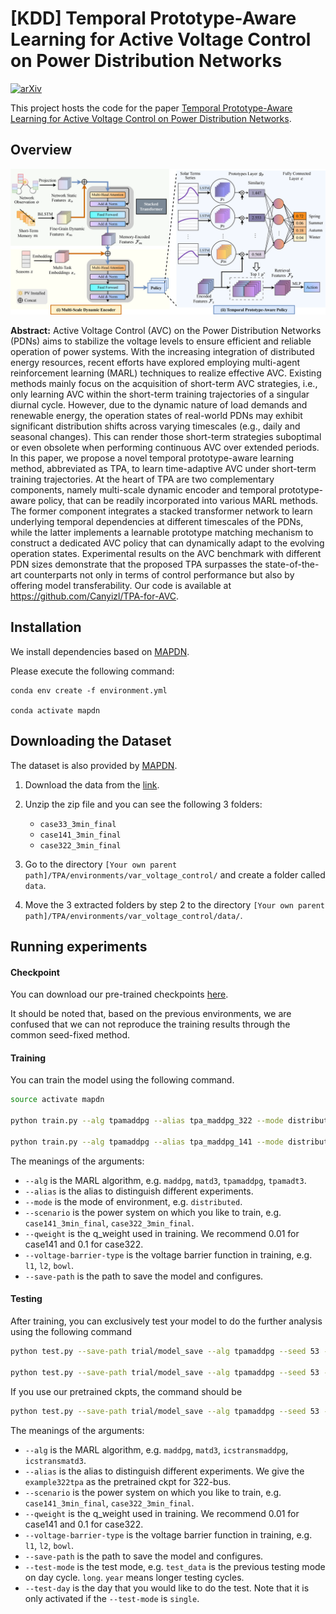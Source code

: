 # [KDD] Temporal Prototype-Aware Learning for Active Voltage Control on Power Distribution Networks

[![arXiv](https://img.shields.io/badge/arXiv-2406.17818-b31b1b.svg)](https://arxiv.org/abs/2406.17818)

This project hosts the code for the paper [Temporal Prototype-Aware Learning for Active Voltage Control on Power Distribution Networks](https://arxiv.org/abs/2207.01955).



## Overview

![model_fig](https://github.com/Canyizl/TPA-for-AVC/blob/main/paper_contents/model_new.png)

**Abstract:** Active Voltage Control (AVC) on the Power Distribution Networks (PDNs) aims to stabilize the voltage levels to ensure efficient and reliable operation of power systems. With the increasing integration of distributed energy resources, recent efforts have explored employing multi-agent reinforcement learning (MARL) techniques to realize effective AVC. Existing methods mainly focus on the acquisition of short-term AVC strategies, i.e., only learning AVC within the short-term training trajectories of a singular diurnal cycle. However, due to the dynamic nature of load demands and renewable energy, the operation states of real-world PDNs may exhibit significant distribution shifts across varying timescales (e.g., daily and seasonal changes). This can render those short-term strategies suboptimal or even obsolete when performing continuous AVC over extended periods. In this paper, we propose a novel temporal prototype-aware learning method, abbreviated as TPA, to learn time-adaptive AVC under short-term training trajectories. At the heart of TPA are two complementary components, namely multi-scale dynamic encoder and temporal prototype-aware policy, that can be readily incorporated into various MARL methods. The former component integrates a stacked transformer network to learn underlying temporal dependencies at different timescales of the PDNs, while the latter implements a learnable prototype matching mechanism to construct a dedicated AVC policy that can dynamically adapt to the evolving operation states. Experimental results on the AVC benchmark with different PDN sizes demonstrate that the proposed TPA surpasses the state-of-the-art counterparts not only in terms of control performance but also by offering model transferability. Our code is available at https://github.com/Canyizl/TPA-for-AVC.



## Installation

We install dependencies based on [MAPDN](https://github.com/Future-Power-Networks/MAPDN).

Please execute the following command:

```shell
conda env create -f environment.yml

conda activate mapdn
```



## Downloading the Dataset

The dataset is also provided by [MAPDN](https://github.com/Future-Power-Networks/MAPDN).

1. Download the data from the [link](https://drive.google.com/file/d/1-GGPBSolVjX1HseJVblNY3KoTqfblmLh/view?usp=sharing).
2. Unzip the zip file and you can see the following 3 folders:

    * `case33_3min_final`
    * `case141_3min_final`
    * `case322_3min_final`
3. Go to the directory `[Your own parent path]/TPA/environments/var_voltage_control/` and create a folder called `data`.
4. Move the 3 extracted folders by step 2 to the directory `[Your own parent path]/TPA/environments/var_voltage_control/data/`.



## Running experiments

#### Checkpoint

You can download our pre-trained checkpoints [here](https://drive.google.com/drive/folders/1W9EnhzmBDY8rt-3YZPjJPrL9WQlZMdcG?usp=sharing).

It should be noted that, based on the previous environments, we are confused that we can not reproduce the training results through the common seed-fixed method.

#### Training

You can train the model using the following command.

```bash
source activate mapdn

python train.py --alg tpamaddpg --alias tpa_maddpg_322 --mode distributed --scenario case322_3min_final --qweight 0.1 --voltage-barrier-type l1 --save-path trial/

python train.py --alg tpamaddpg --alias tpa_maddpg_141 --mode distributed --scenario case141_3min_final --qweight 0.01 --voltage-barrier-type l1 --save-path trial/

```

The meanings of the arguments:

* `--alg` is the MARL algorithm, e.g. `maddpg`, `matd3`, `tpamaddpg`, `tpamadt3`.
* `--alias` is the alias to distinguish different experiments.
* `--mode` is the mode of environment, e.g. `distributed`.
* `--scenario` is the power system on which you like to train, e.g. `case141_3min_final`, `case322_3min_final`.
* `--qweight` is the q_weight used in training. We recommend 0.01 for case141 and 0.1 for case322.
* `--voltage-barrier-type` is the voltage barrier function in training, e.g. `l1`, `l2`, `bowl`.
* `--save-path` is the path to save the model and configures.

#### Testing

After training, you can exclusively test your model to do the further analysis using the following command

```bash
python test.py --save-path trial/model_save --alg tpamaddpg --seed 53 --alias tpa_maddpg_322 --scenario case322_3min_final --qweight 0.1 --voltage-barrier-type l1 --test-mode test_data

python test.py --save-path trial/model_save --alg tpamaddpg --seed 53 --alias tpa_maddpg_322 --scenario case322_3min_final --qweight 0.1 --voltage-barrier-type l1 --test-mode year
```

If you use our pretrained ckpts, the command should be

```bash
python test.py --save-path trial/model_save --alg tpamaddpg --seed 53 --alias example322tpa --scenario case322_3min_final --qweight 0.1 --voltage-barrier-type l1 --test-mode test_data
```

The meanings of the arguments:

* `--alg` is the MARL algorithm, e.g. `maddpg`, `matd3`, `icstransmaddpg`, `icstransmatd3`.
* `--alias` is the alias to distinguish different experiments. We give the `example322tpa` as the pretrained ckpt for 322-bus.
* `--scenario` is the power system on which you like to train, e.g. `case141_3min_final`, `case322_3min_final`.
* `--qweight` is the q_weight used in training. We recommend 0.01 for case141 and 0.1 for case322.
* `--voltage-barrier-type` is the voltage barrier function in training, e.g. `l1`, `l2`, `bowl`.
* `--save-path` is the path to save the model and configures.
* `--test-mode` is the test mode, e.g. `test_data` is the previous testing mode on day cycle. `long`. `year` means longer testing cycles. 
* `--test-day` is the day that you would like to do the test. Note that it is only activated if the `--test-mode` is `single`.
